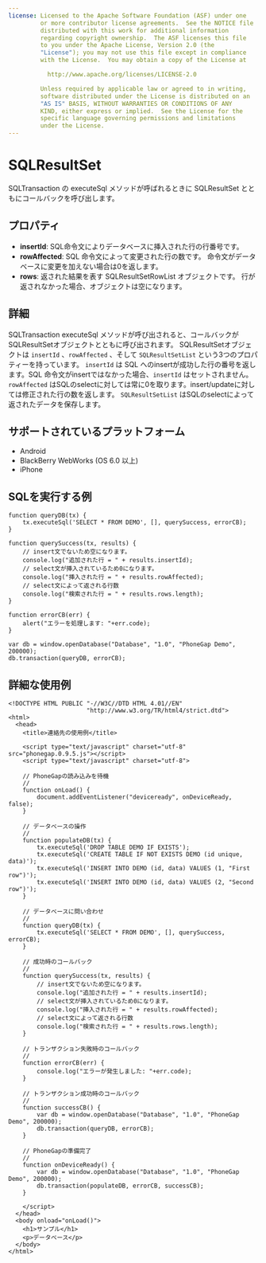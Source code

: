 ```yaml
---
license: Licensed to the Apache Software Foundation (ASF) under one
         or more contributor license agreements.  See the NOTICE file
         distributed with this work for additional information
         regarding copyright ownership.  The ASF licenses this file
         to you under the Apache License, Version 2.0 (the
         "License"); you may not use this file except in compliance
         with the License.  You may obtain a copy of the License at

           http://www.apache.org/licenses/LICENSE-2.0

         Unless required by applicable law or agreed to in writing,
         software distributed under the License is distributed on an
         "AS IS" BASIS, WITHOUT WARRANTIES OR CONDITIONS OF ANY
         KIND, either express or implied.  See the License for the
         specific language governing permissions and limitations
         under the License.
---
```


SQLResultSet
=======

 SQLTransaction の executeSql メソッドが呼ばれるときに SQLResultSet とともにコールバックを呼び出します。

プロパティ
-------

- __insertId__: SQL命令文によりデータベースに挿入された行の行番号です。
- __rowAffected__: SQL 命令文によって変更された行の数です。 命令文がデータベースに変更を加えない場合は0を返します。
- __rows__: 返された結果を表す SQLResultSetRowList オブジェクトです。 行が返されなかった場合、オブジェクトは空になります。

詳細
-------

SQLTransaction executeSql メソッドが呼び出されると、コールバックがSQLResultSetオブジェクトとともに呼び出されます。
SQLResultSetオブジェクトは `insertId` 、`rowAffected` 、そして `SQLResultSetList` という3つのプロパティーを持っています。
 `insertId` は SQL へのinsertが成功した行の番号を返します。SQL 命令文がinsertではなかった場合、`insertId` はセットされません。
 `rowAffected` はSQLのselectに対しては常に0を取ります。insert/updateに対しては修正された行の数を返します。
 `SQLResultSetList` はSQLのselectによって返されたデータを保存します。

サポートされているプラットフォーム
-------------------

- Android
- BlackBerry WebWorks (OS 6.0 以上)
- iPhone

SQLを実行する例
------------------

	function queryDB(tx) {
		tx.executeSql('SELECT * FROM DEMO', [], querySuccess, errorCB);
	}

	function querySuccess(tx, results) {
		// insert文でないため空になります。
		console.log("追加された行 = " + results.insertId);
		// select文が挿入されているため0になります。
		console.log("挿入された行 = " + results.rowAffected);
		// select文によって返される行数
		console.log("検索された行 = " + results.rows.length);
	}
	
	function errorCB(err) {
		alert("エラーを処理します: "+err.code);
	}
	
	var db = window.openDatabase("Database", "1.0", "PhoneGap Demo", 200000);
	db.transaction(queryDB, errorCB);

詳細な使用例
------------

    <!DOCTYPE HTML PUBLIC "-//W3C//DTD HTML 4.01//EN"
                          "http://www.w3.org/TR/html4/strict.dtd">
    <html>
      <head>
        <title>連絡先の使用例</title>

        <script type="text/javascript" charset="utf-8" src="phonegap.0.9.5.js"></script>
        <script type="text/javascript" charset="utf-8">

        // PhoneGapの読み込みを待機
        //
        function onLoad() {
            document.addEventListener("deviceready", onDeviceReady, false);
        }

		// データベースの操作 
		//
		function populateDB(tx) {
			tx.executeSql('DROP TABLE DEMO IF EXISTS');
			tx.executeSql('CREATE TABLE IF NOT EXISTS DEMO (id unique, data)');
			tx.executeSql('INSERT INTO DEMO (id, data) VALUES (1, "First row")');
			tx.executeSql('INSERT INTO DEMO (id, data) VALUES (2, "Second row")');
		}

		// データベースに問い合わせ
		//
		function queryDB(tx) {
			tx.executeSql('SELECT * FROM DEMO', [], querySuccess, errorCB);
		}

		// 成功時のコールバック
		//
		function querySuccess(tx, results) {
			// insert文でないため空になります。
			console.log("追加された行 = " + results.insertId);
			// select文が挿入されているため0になります。
			console.log("挿入された行 = " + results.rowAffected);
			// select文によって返される行数
			console.log("検索された行 = " + results.rows.length);
		}

		// トランザクション失敗時のコールバック
		//
		function errorCB(err) {
			console.log("エラーが発生しました: "+err.code);
		}

		// トランザクション成功時のコールバック
		//
		function successCB() {
			var db = window.openDatabase("Database", "1.0", "PhoneGap Demo", 200000);
			db.transaction(queryDB, errorCB);
		}

		// PhoneGapの準備完了
		//
		function onDeviceReady() {
			var db = window.openDatabase("Database", "1.0", "PhoneGap Demo", 200000);
			db.transaction(populateDB, errorCB, successCB);
		}
	
        </script>
      </head>
      <body onload="onLoad()">
        <h1>サンプル</h1>
        <p>データベース</p>
      </body>
    </html>